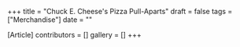 +++
title = "Chuck E. Cheese's Pizza Pull-Aparts"
draft = false
tags = ["Merchandise"]
date = ""

[Article]
contributors = []
gallery = []
+++